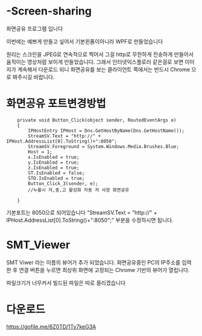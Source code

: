 # -Screen-sharing
화면공유 프로그램 입니다

이번에는 예쁘게 만들고 싶어서 기본윈폼이아니라 WPF로 만들었습니다

원리는 스크린을 JPEG로 연속적으로 찍어서 그걸 http로 무한하게 전송하게 만들어서 움직이는 영상처럼 보이게 만들었습니다.
그래서 인터넷익스플로러 같은걸로 보면 이미지가 계속해서 다운로드 되니 화면공유를 보는 클라이언트 쪽에서는 반드시 Chrome 으로 봐주시길 바랍니다.



# 화면공유 포트변경방법

        private void Button_Click(object sender, RoutedEventArgs e)
        {
            IPHostEntry IPHost = Dns.GetHostByName(Dns.GetHostName());
            StreamSV.Text = "http://" + IPHost.AddressList[0].ToString()+":8050";
            StreamSV.Foreground = System.Windows.Media.Brushes.Blue;
            Host = 1;
            x.IsEnabled = true;
            y.IsEnabled = true;
            z.IsEnabled = true;
            ST.IsEnabled = false;
            STO.IsEnabled = true;
            Button_Click_3(sender, e);
            //누를시 저,중,고 활성화 자동 저 사양 화면공유
            
        }
        
 기본포트는 8050으로 되어있습니다 "StreamSV.Text = "http://" + IPHost.AddressList[0].ToString()+":8050";" 부분을 수정하시면 됩니다.


# SMT_Viewer 
SMT Viwer 라는 이름의 뷰어가 추가 되었습니다. 화면공유중인 PC의 IP주소를 입력한 후 연결 버튼을 누르면
최상위 화면에 고정되는 Chrome 기반의 뷰어가 열립니다.

파일크기가 너무커서 빌드된 파일은 따로 올리겠습니다
# 다운로드
https://gofile.me/6Z0TD/1Ty7keG3A
